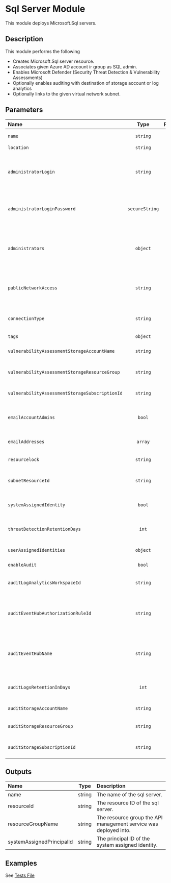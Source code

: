 # Sql Server Module

This module deploys Microsoft.Sql servers.

## Description

This module performs the following

- Creates Microsoft.Sql server resource.
- Associates given Azure AD account ir group as SQL admin.
- Enables Microsoft Defender (Security Threat Detection & Vulnerability Assessments)
- Optionally enables auditing with destination of storage account or log analytics
- Optionally links to the given virtual network subnet.

## Parameters

| Name                                           | Type           | Required | Description                                                                                                                                              |
| :--------------------------------------------- | :------------: | :------: | :------------------------------------------------------------------------------------------------------------------------------------------------------- |
| `name`                                         | `string`       | Yes      | Name of the Azure SQL resource.                                                                                                                          |
| `location`                                     | `string`       | Yes      | Location of the resource.                                                                                                                                |
| `administratorLogin`                           | `string`       | No       | Optional. Administrator username for the server. Required if no `administrators` object for AAD authentication is provided.                              |
| `administratorLoginPassword`                   | `secureString` | No       | Optional. The administrator login password. Required if no `administrators` object for AAD authentication is provided.                                   |
| `administrators`                               | `object`       | No       | Optional. The Azure Active Directory (AAD) administrator authentication. Required if no `administratorLogin` & `administratorLoginPassword` is provided. |
| `publicNetworkAccess`                          | `string`       | No       | Optional. Enable/Disable Public Network Access. Only Disable if you wish to restrict to just private endpoints and VNET.                                 |
| `connectionType`                               | `string`       | No       | Optional. The server connection type. - Default, Proxy, Redirect.  Note private link requires Proxy.                                                     |
| `tags`                                         | `object`       | No       | Optional. Resource tags.                                                                                                                                 |
| `vulnerabilityAssessmentStorageAccountName`    | `string`       | Yes      | Name of Storage Account to store Vulnerability Assessments.                                                                                              |
| `vulnerabilityAssessmentStorageResourceGroup`  | `string`       | No       | Optional. Resource Group of Storage Account to store Vulnerability Assessments.                                                                          |
| `vulnerabilityAssessmentStorageSubscriptionId` | `string`       | No       | Optional. Subscription Id of Storage Account to store Vulnerability Assessments.                                                                         |
| `emailAccountAdmins`                           | `bool`         | No       | Optional. Specifies that the alert is sent to the account/subscription administrators.                                                                   |
| `emailAddresses`                               | `array`        | No       | Array of e-mail addresses to which the alert and vulnerability scans are sent.                                                                           |
| `resourcelock`                                 | `string`       | No       | Optional. Specify the type of lock.                                                                                                                      |
| `subnetResourceId`                             | `string`       | No       | Optional. The full resource ID of a subnet in a virtual network to deploy the API Management service in.                                                 |
| `systemAssignedIdentity`                       | `bool`         | No       | Optional. Enables system assigned managed identity on the resource.                                                                                      |
| `threatDetectionRetentionDays`                 | `int`          | No       | Optional. Specifies the number of days to keep in the audit logs. Zero means keep forever.                                                               |
| `userAssignedIdentities`                       | `object`       | No       | Optional. The ID(s) to assign to the resource.                                                                                                           |
| `enableAudit`                                  | `bool`         | No       | Optional. Enable audit logging.                                                                                                                          |
| `auditLogAnalyticsWorkspaceId`                 | `string`       | No       | Optional. Resource ID of the audit log analytics workspace.                                                                                              |
| `auditEventHubAuthorizationRuleId`             | `string`       | No       | Optional. Resource ID of the audit event hub authorization rule for the Event Hubs namespace in which the event hub should be created or streamed to.    |
| `auditEventHubName`                            | `string`       | No       | Optional. Name of the audit event hub within the namespace to which logs are streamed. Without this, an event hub is created for each log category.      |
| `auditLogsRetentionInDays`                     | `int`          | No       | Optional. Specifies the number of days that logs will be kept for; a value of 0 will retain data indefinitely.                                           |
| `auditStorageAccountName`                      | `string`       | Yes      | Name of Storage Account to store audit logs.                                                                                                             |
| `auditStorageResourceGroup`                    | `string`       | No       | Optional. Resource Group of Storage Account to store audit logs.                                                                                         |
| `auditStorageSubscriptionId`                   | `string`       | No       | Optional. Subscription Id of Storage Account to store audit logs.                                                                                        |

## Outputs

| Name                      | Type   | Description                                                      |
| :------------------------ | :----: | :--------------------------------------------------------------- |
| name                      | string | The name of the sql server.                                      |
| resourceId                | string | The resource ID of the sql server.                               |
| resourceGroupName         | string | The resource group the API management service was deployed into. |
| systemAssignedPrincipalId | string | The principal ID of the system assigned identity.                |

## Examples

See [Tests File](test/main.test.bicep)
